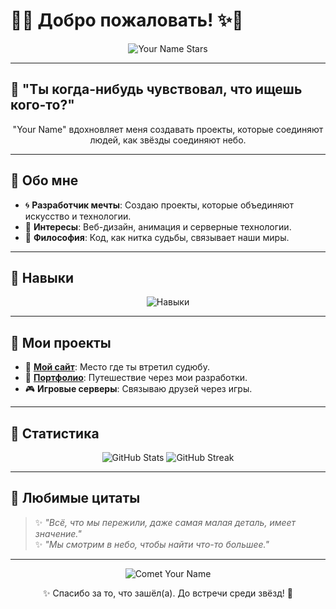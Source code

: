 # 🌌✨ Добро пожаловать! ✨🌌  

<p align="center">
  <img src="https://c.tenor.com/ZSJ2thlqzyYAAAAC/tenor.gif" alt="Your Name Stars">
</p>

---

## 💫 **"Ты когда-нибудь чувствовал, что ищешь кого-то?"**  
<p align="center">
  "Your Name" вдохновляет меня создавать проекты, которые соединяют людей, как звёзды соединяют небо.  
</p>

---

## 🌟 **Обо мне**
- 🌀 **Разработчик мечты**: Создаю проекты, которые объединяют искусство и технологии.  
- 🌌 **Интересы**: Веб-дизайн, анимация и серверные технологии.  
- 💖 **Философия**: Код, как нитка судьбы, связывает наши миры.  

---

## 🌌 **Навыки**
<p align="center">
  <img src="https://skillicons.dev/icons?i=html,css,js,nodejs,python,linux,docker,git&theme=light" alt="Навыки" />
</p>

---

## 💖 **Мои проекты**
- 🌠 **[Мой сайт](https://panel.worldplayer.ru)**: Место где ты втретил судюбу.  
- 📜 **[Портфолио](https://github.com/awktpk)**: Путешествие через мои разработки.  
- 🎮 **Игровые серверы**: Связываю друзей через игры.

---

## 🌠 **Статистика**
<p align="center">
  <img src="https://github-readme-stats.vercel.app/api?username=awktpk&show_icons=true&theme=radical" alt="GitHub Stats" />
  <img src="https://github-readme-streak-stats.herokuapp.com?user=awktpk&theme=radical" alt="GitHub Streak" />
</p>

---

## 🌌 **Любимые цитаты**
> ✨ *"Всё, что мы пережили, даже самая малая деталь, имеет значение."*  
> ✨ *"Мы смотрим в небо, чтобы найти что-то большее."*  

---


<p align="center">
  <img src="https://c.tenor.com/jljsGNh5C80AAAAC/tenor.gif" alt="Comet Your Name">
</p>

<p align="center">
  ✨ Спасибо за то, что зашёл(а). До встречи среди звёзд! 🌠
</p>
